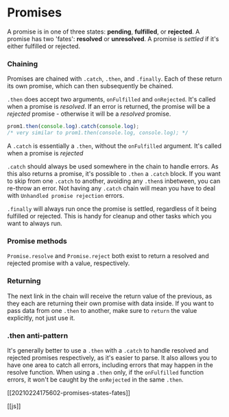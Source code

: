 # Promises

A promise is in one of three states: **pending**, **fulfilled**, or **rejected**.
A promise has two 'fates': **resolved** or **unresolved**.
A promise is _settled_ if it's either fulfilled or rejected.

### Chaining

Promises are chained with `.catch`, `.then`, and `.finally`.
Each of these return its own promise, which can then subsequently be chained.

`.then` does accept two arguments, `onFulfilled` and `onRejected`. It's called when a promise is _resolved_.
If an error is returned, the promise will be a _rejected_ promise - otherwise it will be a _resolved_ promise.

```javascript
prom1.then(console.log).catch(console.log);
/* very similar to prom1.then(console.log, console.log); */
```

A `.catch` is essentially a `.then`, without the `onFulfilled` argument. It's called when a promise is _rejected_

`.catch` should always be used somewhere in the chain to handle errors. As this also returns a promise, it's possible to `.then` a `.catch` block. If you want to skip from one `.catch` to another, avoiding any `.then`s inbetween, you can re-throw an error.
    Not having any `.catch` chain will mean you have to deal with `Unhandled promise rejection` errors.

`.finally` will always run once the promise is settled, regardless of it being fulfilled or rejected. This is handy for cleanup and other tasks which you want to always run.

### Promise methods

`Promise.resolve` and `Promise.reject` both exist to return a resolved and rejected promise with a value, respectively.

### Returning

The next link in the chain will receive the return value of the previous, as they each are returning their own promise with data inside. If you want to pass data from one `.then` to another, make sure to `return` the value explicitly, not just use it.

### .then anti-pattern

It's generally better to use a `.then` with a `.catch` to handle resolved and rejected promises respectively, as it's easier to parse. It also allows you to have one area to catch all errors, including errors that may happen in the resolve function.
When using a `.then` only, if the `onFulfilled` function errors, it won't be caught by the `onRejected` in the same `.then`.

[[20210224175602-promises-states-fates]]

[[js]]